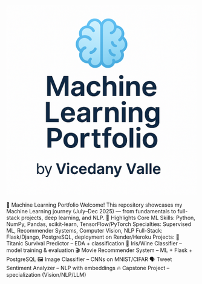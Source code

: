 <p align="center">
  <img src="assets/Banner.png" alt="Machine Learning Portfolio Banner" width="800"/>
</p>
🧠 Machine Learning Portfolio
Welcome! This repository showcases my Machine Learning journey (July–Dec 2025) — from fundamentals to full-stack projects, deep learning, and NLP.
🚀 Highlights
Core ML Skills: Python, NumPy, Pandas, scikit-learn, TensorFlow/PyTorch
Specialties: Supervised ML, Recommender Systems, Computer Vision, NLP
Full-Stack: Flask/Django, PostgreSQL, deployment on Render/Heroku
Projects:
🧪 Titanic Survival Predictor – EDA + classification
🧠 Iris/Wine Classifier – model training & evaluation
🎬 Movie Recommender System – ML + Flask + PostgreSQL
🖼️ Image Classifier – CNNs on MNIST/CIFAR
🗣️ Tweet Sentiment Analyzer – NLP with embeddings
🔥 Capstone Project – specialization (Vision/NLP/LLM)
